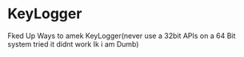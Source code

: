 # KeyLogger
Fked Up Ways to amek KeyLogger(never use a 32bit APIs on a 64 Bit system tried it didnt work Ik i am Dumb)
